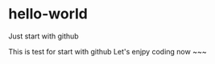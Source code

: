 # hello-world
Just start with github

This is test for start with github
Let's enjpy coding now ~~~
